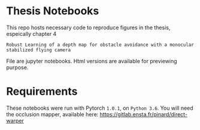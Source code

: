 # Thesis Notebooks

This repo hosts necessary code to reproduce figures in the thesis, espeically chapter 4

`Robust Learning of a depth map for obstacle avoidance with a monocular stabilized flying camera`

File are jupyter notebooks. Html versions are available for previewing purpose.

# Requirements

These notebooks were run with Pytorch `1.0.1`, on `Python 3.6`.
You will need the occlusion mapper, available here: https://gitlab.ensta.fr/pinard/direct-warper